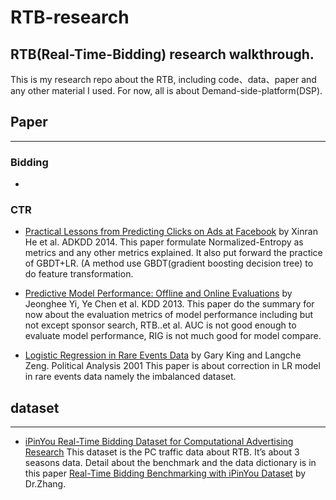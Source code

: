 # RTB-research
RTB(Real-Time-Bidding) research walkthrough.
---- 
This is my research repo about the RTB, including code、data、paper and any other material I used. For now, all is about Demand-side-platform(DSP).

## Paper
---- 
### Bidding
- 

### CTR 
- [Practical Lessons from Predicting Clicks on Ads at Facebook](http://wnzhang.net/share/rtb-papers/fb-ad-ctr.pdf) by Xinran He et al. ADKDD 2014.
	  This paper formulate Normalized-Entropy as metrics and any other metrics explained. It also put forward the practice of GBDT+LR. (A method use GBDT(gradient boosting decision tree) to do feature transformation. 
	  
- [Predictive Model Performance: Offline and Online Evaluations](https://chbrown.github.io/kdd-2013-usb/kdd/p1294.pdf) by Jeonghee Yi, Ye Chen et al. KDD 2013.
	  This paper do the summary for now about the evaluation metrics of model performance including but not except sponsor search, RTB..et al. AUC is not good enough to evaluate model performance, RIG is not much good for model compare.

- [Logistic Regression in Rare Events Data](https://gking.harvard.edu/files/0s.pdf) by Gary King and Langche Zeng. Political Analysis 2001
	  This paper is about correction in LR model in rare events data namely the imbalanced dataset.

## dataset
---- 
- [iPinYou Real-Time Bidding Dataset for Computational Advertising Research](http://data.computational-advertising.org) 
	  This dataset is the PC traffic data about RTB. It’s about 3 seasons data. Detail about the benchmark and the data dictionary is in this paper [Real-Time Bidding Benchmarking with iPinYou Dataset](https://arxiv.org/pdf/1407.7073.pdf) by Dr.Zhang. 
